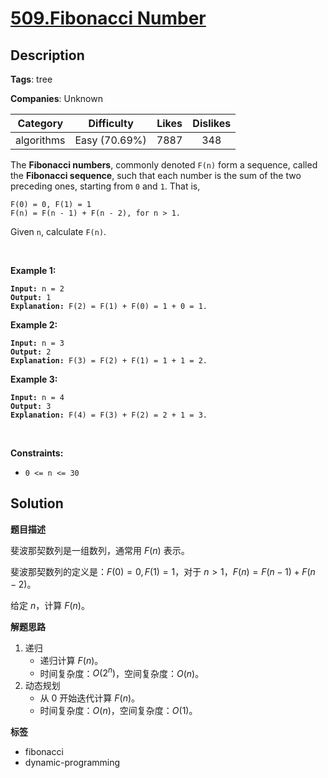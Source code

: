 # [509.Fibonacci Number](https://leetcode.com/problems/fibonacci-number/description/)

## Description

**Tags**: tree

**Companies**: Unknown

|  Category  |  Difficulty   | Likes | Dislikes |
| :--------: | :-----------: | :---: | :------: |
| algorithms | Easy (70.69%) | 7887  |   348    |

<p>The <b>Fibonacci numbers</b>, commonly denoted <code>F(n)</code> form a sequence, called the <b>Fibonacci sequence</b>, such that each number is the sum of the two preceding ones, starting from <code>0</code> and <code>1</code>. That is,</p>
<pre><code>F(0) = 0, F(1) = 1
F(n) = F(n - 1) + F(n - 2), for n &gt; 1.</code></pre>
<p>Given <code>n</code>, calculate <code>F(n)</code>.</p>
<p>&nbsp;</p>
<p><strong class="example">Example 1:</strong></p>
<pre><code><strong>Input:</strong> n = 2
<strong>Output:</strong> 1
<strong>Explanation:</strong> F(2) = F(1) + F(0) = 1 + 0 = 1.</code></pre>
<p><strong class="example">Example 2:</strong></p>
<pre><code><strong>Input:</strong> n = 3
<strong>Output:</strong> 2
<strong>Explanation:</strong> F(3) = F(2) + F(1) = 1 + 1 = 2.</code></pre>
<p><strong class="example">Example 3:</strong></p>
<pre><code><strong>Input:</strong> n = 4
<strong>Output:</strong> 3
<strong>Explanation:</strong> F(4) = F(3) + F(2) = 2 + 1 = 3.</code></pre>
<p>&nbsp;</p>
<p><strong>Constraints:</strong></p>
<ul>
  <li><code>0 &lt;= n &lt;= 30</code></li>
</ul>

## Solution

**题目描述**

斐波那契数列是一组数列，通常用 $F(n)$ 表示。

斐波那契数列的定义是：$F(0) = 0, F(1) = 1$，对于 $n > 1$，$F(n) = F(n - 1) + F(n - 2)$。

给定 $n$，计算 $F(n)$。

**解题思路**

1. 递归
   - 递归计算 $F(n)$。
   - 时间复杂度：$O(2^n)$，空间复杂度：$O(n)$。
2. 动态规划
   - 从 $0$ 开始迭代计算 $F(n)$。
   - 时间复杂度：$O(n)$，空间复杂度：$O(1)$。

**标签**

- fibonacci
- dynamic-programming

